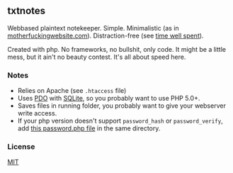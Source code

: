 
txtnotes
--------
Webbased plaintext notekeeper. Simple. Minimalistic (as in [motherfuckingwebsite.com](http://www.motherfuckingwebsite.com)). Distraction-free (see [time well spent](https://www.timewellspent.io/)).

Created with php. No frameworks, no bullshit, only code. It might be a little mess, but it ain't no beauty contest. It's all about speed here.

### Notes
* Relies on Apache (see `.htaccess` file)
* Uses [PDO](https://php.net/manual/en/intro.pdo.php) with [SQLite](https://sqlite.org), so you probably want to use PHP 5.0+.
* Saves files in running folder, you probably want to give your webserver write access.
* If your php version doesn't support `password_hash` or `password_verify`, add [this password.php file](https://github.com/ircmaxell/password_compat/blob/master/lib/password.php) in the same directory.

### License
[MIT](/LICENSE)

